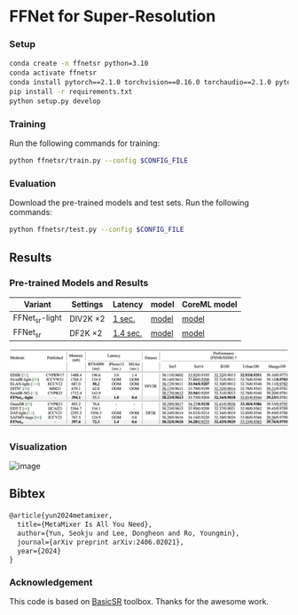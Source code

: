 # FFNet for Super-Resolution

<!-- figs/Architecture.png here? -->

### Setup
```bash
conda create -n ffnetsr python=3.10
conda activate ffnetsr
conda install pytorch==2.1.0 torchvision==0.16.0 torchaudio==2.1.0 pytorch-cuda=11.8 -c pytorch -c nvidia
pip install -r requirements.txt
python setup.py develop
```

### Training
Run the following commands for training:
```bash
python ffnetsr/train.py --config $CONFIG_FILE
```

### Evaluation
Download the pre-trained models and test sets. Run the following commands:
```bash
python ffnetsr/test.py --config $CONFIG_FILE
```

## Results

### Pre-trained Models and Results
|  Variant   | Settings | Latency | model | CoreML model |
|  ----  | ----  | --- | --- | --- |
| FFNet<sub>sr</sub>-light  | DIV2K $\times 2$ | [1 sec.](https://github.com/ysj9909/FFNet/blob/main/docs/ffnet_sr_light.png) | [model](https://github.com/ysj9909/FFNet/releases/download/v1.0/FFNetSR_light_DIV2K_2.pth) | [model](https://github.com/ysj9909/FFNet/releases/download/v1.0/ffnetsr_light_x2_hd.mlpackage.zip) |
| FFNet<sub>sr</sub>  | DF2K $\times 2$ | [1.4 sec.](https://github.com/ysj9909/FFNet/blob/main/docs/ffnet_sr.png) | [model](https://github.com/ysj9909/FFNet/releases/download/v1.0/FFNetSR_DF2K_2.pth) | [model](https://github.com/ysj9909/FFNet/releases/download/v1.0/ffnetsr_x2_hd.mlpackage.zip) |

![image](https://github.com/ysj9909/FFNet/blob/main/super_resolution/figs/Quantitative.png)


### Visualization
![image](https://github.com/ysj9909/FFNet/blob/main/super_resolution/figs/Visual.png)


## Bibtex
```
@article{yun2024metamixer,
  title={MetaMixer Is All You Need},
  author={Yun, Seokju and Lee, Dongheon and Ro, Youngmin},
  journal={arXiv preprint arXiv:2406.02021},
  year={2024}
}
```


### Acknowledgement
This code is based on [BasicSR](https://github.com/XPixelGroup/BasicSR) toolbox. Thanks for the awesome work.
  

